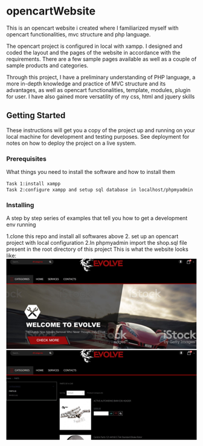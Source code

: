 # opencartWebsite
This is an opencart website i created where I familiarized myself with opencart functionalities, mvc structure and php language.

The opencart project is configured in local with xampp. I designed and coded the layout and the pages of the website
in accordance with the requirements. There are a few sample pages available as well as a couple of sample products and 
categories.

Through this project, I have a preliminary understanding of PHP language, a more in-depth knowledge and practice
of MVC structure and its advantages, as well as opencart functionalities, template, modules, plugin for user. I have also 
gained more versatility of my css, html and jquery skills


## Getting Started

These instructions will get you a copy of the project up and running on your local machine for development and testing purposes. See deployment for notes on how to deploy the project on a live system.

### Prerequisites

What things you need to install the software and how to install them

```
Task 1:install xampp
Task 2:configure xampp and setup sql database in localhost/phpmyadmin
```
### Installing

A step by step series of examples that tell you how to get a development env running

1.clone this repo and install all softwares above
2. set up an opencart project with local configuration
2.In phpmyadmin import the shop.sql file present in the root directory of this project
This is what the website looks like:
![alt text](screenshots/Capture.JPG "main page ")
![alt text](screenshots/Capture2.JPG "product")



